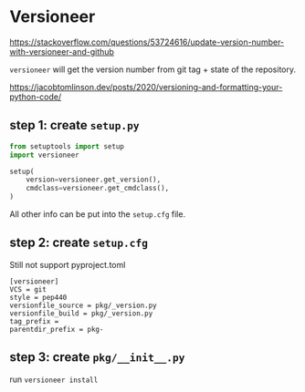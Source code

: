 # Versioneer
https://stackoverflow.com/questions/53724616/update-version-number-with-versioneer-and-github

`versioneer` will get the version number from git tag + state of the repository.

https://jacobtomlinson.dev/posts/2020/versioning-and-formatting-your-python-code/

## step 1: create `setup.py`
```py
from setuptools import setup
import versioneer

setup(
    version=versioneer.get_version(),
    cmdclass=versioneer.get_cmdclass(),
)
```
All other info can be put into the `setup.cfg` file.

## step 2: create `setup.cfg`
Still not support pyproject.toml
```
[versioneer]
VCS = git
style = pep440
versionfile_source = pkg/_version.py
versionfile_build = pkg/_version.py
tag_prefix =
parentdir_prefix = pkg-
```

## step 3: create `pkg/__init__.py`
run `versioneer install`
